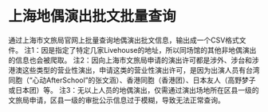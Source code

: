 # 上海地偶演出批文批量查询
通过上海市文旅局官网上批量查询地偶演出批文信息，输出成一个CSV格式文件。
注1：因是指定了特定几家Livehouse的地址，所以同场馆的其他非地偶演出的信息也会被爬取。
注2：因向上海市文旅局申请的演出许可都是涉外、涉台和涉港澳这些类型的营业性演出，申请这类的营业性演出许可，是因为出演人员有台湾同胞（“心动AfterSchool”的张文涵）、香港同胞（香港团）、日本友人（高野梦子或日本团）等。
注3：无以上人员的地偶演出，仅需通过演出场地所在区县一级的文旅局申请，区县一级的审批公示信息过于模糊，导致无法正常查询。

